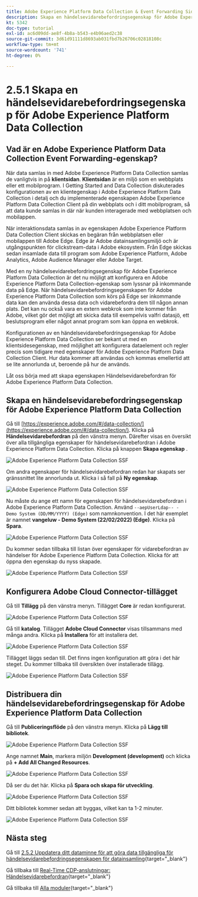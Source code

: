 ```yaml
---
title: Adobe Experience Platform Data Collection & Event Forwarding Side Forwarding - Skapa en händelsevidarebefordringsegenskap för Adobe Experience Platform datainsamling i realtid
description: Skapa en händelsevidarebefordringsegenskap för Adobe Experience Platform Data Collection
kt: 5342
doc-type: tutorial
exl-id: ac6d09dd-ae8f-4b8a-b543-e4b96aed2c38
source-git-commit: 3d61d91111d8693ab031fbd7b26706c02818108c
workflow-type: tm+mt
source-wordcount: '741'
ht-degree: 0%

---
```


# 2.5.1 Skapa en händelsevidarebefordringsegenskap för Adobe Experience Platform Data Collection

## Vad är en Adobe Experience Platform Data Collection Event Forwarding-egenskap?

När data samlas in med Adobe Experience Platform Data Collection samlas de vanligtvis in på **klientsidan**. **Klientsidan** är en miljö som en webbplats eller ett mobilprogram. I Getting Started and Data Collection diskuterades konfigurationen av en klientegenskap i Adobe Experience Platform Data Collection i detalj och du implementerade egenskapen Adobe Experience Platform Data Collection Client på din webbplats och i ditt mobilprogram, så att data kunde samlas in där när kunden interagerade med webbplatsen och mobilappen.

När interaktionsdata samlas in av egenskapen Adobe Experience Platform Data Collection Client skickas en begäran från webbplatsen eller mobilappen till Adobe Edge. Edge är Adobe datainsamlingsmiljö och är utgångspunkten för clickstream-data i Adobe ekosystem. Från Edge skickas sedan insamlade data till program som Adobe Experience Platform, Adobe Analytics, Adobe Audience Manager eller Adobe Target.

Med en ny händelsevidarebefordringsegenskap för Adobe Experience Platform Data Collection är det nu möjligt att konfigurera en Adobe Experience Platform Data Collection-egenskap som lyssnar på inkommande data på Edge. När händelsevidarebefordringsegenskapen för Adobe Experience Platform Data Collection som körs på Edge ser inkommande data kan den använda dessa data och vidarebefordra dem till någon annan plats. Det kan nu också vara en extern webkrok som inte kommer från Adobe, vilket gör det möjligt att skicka data till exempelvis valfri datasjö, ett beslutsprogram eller något annat program som kan öppna en webkrok.

Konfigurationen av en händelsevidarebefordringsegenskap för Adobe Experience Platform Data Collection ser bekant ut med en klientsidesegenskap, med möjlighet att konfigurera dataelement och regler precis som tidigare med egenskaper för Adobe Experience Platform Data Collection Client. Hur data kommer att användas och kommas emellertid att se lite annorlunda ut, beroende på hur de används.

Låt oss börja med att skapa egenskapen Händelsevidarebefordran för Adobe Experience Platform Data Collection.

## Skapa en händelsevidarebefordringsegenskap för Adobe Experience Platform Data Collection

Gå till [https://experience.adobe.com/#/data-collection/](https://experience.adobe.com/#/data-collection/). Klicka på **Händelsevidarebefordran** på den vänstra menyn. Därefter visas en översikt över alla tillgängliga egenskaper för händelsevidarebefordran i Adobe Experience Platform Data Collection. Klicka på knappen **Skapa egenskap** .

![Adobe Experience Platform Data Collection SSF](./images/launchhome.png)

Om andra egenskaper för händelsevidarebefordran redan har skapats ser gränssnittet lite annorlunda ut. Klicka i så fall på **Ny egenskap**.

![Adobe Experience Platform Data Collection SSF](./images/launchhomea.png)

Nu måste du ange ett namn för egenskapen för händelsevidarebefordran i Adobe Experience Platform Data Collection. Använd `--aepUserLdap-- - Demo System (DD/MM/YYYY) (Edge)` som namnkonvention. I det här exemplet är namnet **vangeluw - Demo System (22/02/2022) (Edge)**. Klicka på **Spara**.

![Adobe Experience Platform Data Collection SSF](./images/ssf1.png)

Du kommer sedan tillbaka till listan över egenskaper för vidarebefordran av händelser för Adobe Experience Platform Data Collection. Klicka för att öppna den egenskap du nyss skapade.

![Adobe Experience Platform Data Collection SSF](./images/ssf2.png)

## Konfigurera Adobe Cloud Connector-tillägget

Gå till **Tillägg** på den vänstra menyn. Tillägget **Core** är redan konfigurerat.

![Adobe Experience Platform Data Collection SSF](./images/ssf3.png)

Gå till **katalog**. Tillägget **Adobe Cloud Connector** visas tillsammans med många andra. Klicka på **Installera** för att installera det.

![Adobe Experience Platform Data Collection SSF](./images/ssf4.png)

Tillägget läggs sedan till. Det finns ingen konfiguration att göra i det här steget. Du kommer tillbaka till översikten över installerade tillägg.

![Adobe Experience Platform Data Collection SSF](./images/ssf5.png)

## Distribuera din händelsevidarebefordringsegenskap för Adobe Experience Platform Data Collection

Gå till **Publiceringsflöde** på den vänstra menyn. Klicka på **Lägg till bibliotek**.

![Adobe Experience Platform Data Collection SSF](./images/ssf6.png)

Ange namnet **Main**, markera miljön **Development (development)** och klicka på **+ Add All Changed Resources**.

![Adobe Experience Platform Data Collection SSF](./images/ssf7.png)

Då ser du det här. Klicka på **Spara och skapa för utveckling**.

![Adobe Experience Platform Data Collection SSF](./images/ssf8.png)

Ditt bibliotek kommer sedan att byggas, vilket kan ta 1-2 minuter.

![Adobe Experience Platform Data Collection SSF](./images/ssf10.png)

## Nästa steg

Gå till [2.5.2 Uppdatera ditt dataminne för att göra data tillgängliga för händelsevidarebefordringsegenskapen för datainsamling](./ex2.md){target="_blank"}

Gå tillbaka till [Real-Time CDP-anslutningar: Händelsevidarebefordran](./aep-data-collection-ssf.md){target="_blank"}

Gå tillbaka till [Alla moduler](./../../../../overview.md){target="_blank"}

